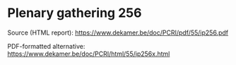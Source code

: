 # Plenary gathering 256

Source (HTML report): https://www.dekamer.be/doc/PCRI/pdf/55/ip256.pdf

PDF-formatted alternative: https://www.dekamer.be/doc/PCRI/html/55/ip256x.html

